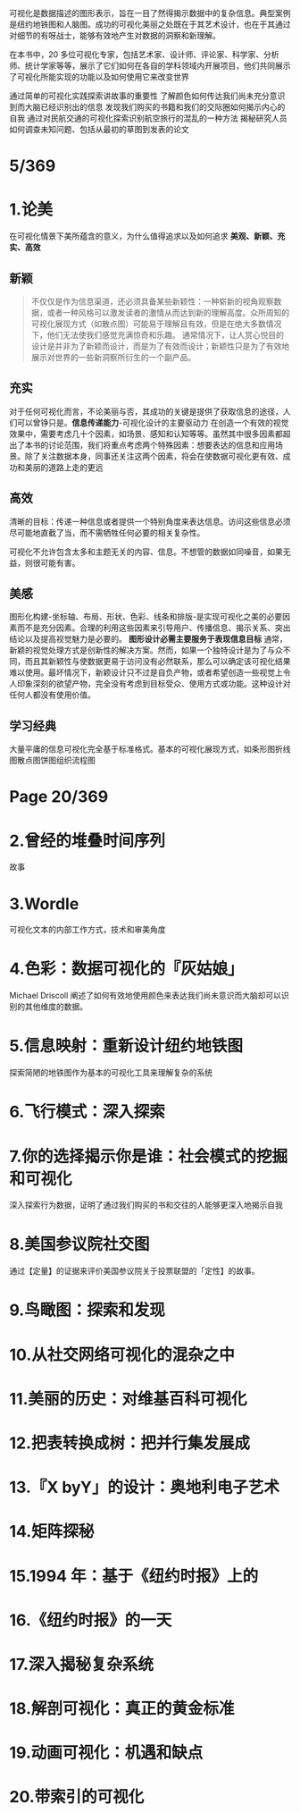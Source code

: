 可视化是数据描述的图形表示，旨在一目了然得揭示数据中的复杂信息。典型案例是纽约地铁图和人脑图。成功的可视化美丽之处既在于其艺术设计，也在于其通过对细节的有呀战士，能够有效地产生对数据的洞察和新理解。

在本书中，20 多位可视化专家，包括艺术家、设计师、评论家、科学家、分析师、统计学家等等，展示了它们如何在各自的学科领域内开展项目，他们共同展示了可视化所能实现的功能以及如何使用它来改变世界

通过简单的可视化实践探索讲故事的重要性
了解颜色如何传达我们尚未充分意识到而大脑已经识别出的信息
发现我们购买的书籍和我们的交际圈如何揭示内心的自我
通过对民航交通的可视化探索识别航空旅行的混乱的一种方法
揭秘研究人员如何调查未知问题、包括从最初的草图到发表的论文

# 5/369

# 1.论美

在可视化情景下美所蕴含的意义，为什么值得追求以及如何追求
**美观、新颖、充实、高效**

## 新颖

> 不仅仅是作为信息渠道，还必须具备某些新颖性：一种崭新的视角观察数据，或者一种风格可以激发读者的激情从而达到新的理解高度。众所周知的可视化展现方式（如散点图）可能易于理解且有效，但是在绝大多数情况下，他们无法使我们感觉充满惊奇和乐趣。
> 通常情况下，让人赏心悦目的设计是并非为了新颖而设计，而是为了有效而设计；新颖性只是为了有效地展示对世界的一些新洞察所衍生的一个副产品。

## 充实

对于任何可视化而言，不论美丽与否，其成功的关键是提供了获取信息的途径，人们可以曾铮只是。**信息传递能力**-可视化设计的主要驱动力
在创造一个有效的视觉效果中，需要考虑几十个因素，如场景、感知和认知等等。虽然其中很多因素都超出了本书的讨论范围，我们将重点考虑两个特殊因素：想要表达的信息和应用场景。除了关注数据本身，同事还关注这两个因素，将会在使数据可视化更有效、成功和美丽的道路上走的更远

## 高效

清晰的目标：传递一种信息或者提供一个特别角度来表达信息。访问这些信息必须尽可能地直截了当，而不需牺牲任何必要的相关复杂性。

可视化不允许包含太多和主题无关的内容、信息。不想管的数据如同噪音，如果无益，则很可能有害。

## 美感

图形化构建-坐标轴、布局、形状、色彩、线条和排版-是实现可视化之美的必要因素而不是充分因素。合理的利用这些因素来引导用户、传播信息、揭示关系、突出结论以及提高视觉魅力是必要的。
**图形设计必需主要服务于表现信息目标**
通常，新颖的视觉处理方式是创新性的解决方案。然而，如果一个独特设计是为了与众不同，而且其新颖性与使数据更易于访问没有必然联系，那么可以确定该可视化结果难以使用。最坏情况下，新颖设计只不过是自负产物，或者希望创造一些视觉上令人印象深刻的欲望产物，完全没有考虑到目标受众、使用方式或功能。这种设计对任何人都没有使用价值。

## 学习经典

大量平庸的信息可视化完全基于标准格式。基本的可视化展现方式，如条形图折线图散点图饼图组织流程图

# Page 20/369

# 2.曾经的堆叠时间序列

故事

# 3.Wordle

可视化文本的内部工作方式，技术和审美角度

# 4.色彩：数据可视化的『灰姑娘」

Michael Driscoll 阐述了如何有效地使用颜色来表达我们尚未意识而大脑却可以识别的其他维度的数据。

# 5.信息映射：重新设计纽约地铁图

探索简陋的地铁图作为基本的可视化工具来理解复杂的系统

# 6.飞行模式：深入探索

# 7.你的选择揭示你是谁：社会模式的挖掘和可视化

深入探索行为数据，证明了通过我们购买的书和交往的人能够更深入地揭示自我

# 8.美国参议院社交图

通过【定量】的证据来评价美国参议院关于投票联盟的「定性】的故事。

# 9.鸟瞰图：探索和发现

# 10.从社交网络可视化的混杂之中

# 11.美丽的历史：对维基百科可视化

# 12.把表转换成树：把并行集发展成

# 13.『X byY」的设计：奥地利电子艺术

# 14.矩阵探秘

# 15.1994 年：基于《纽约时报》上的

# 16.《纽约时报》的一天

# 17.深入揭秘复杂系统

# 18.解剖可视化：真正的黄金标准

# 19.动画可视化：机遇和缺点

# 20.带索引的可视化
